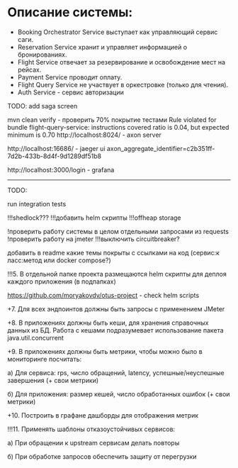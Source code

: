 # Описание системы:

* Booking Orchestrator Service выступает как управляющий сервис саги.
* Reservation Service хранит и управляет информацией о бронированиях.
* Flight Service отвечает за резервирование и освобождение мест на рейсах.
* Payment Service проводит оплату.
* Flight Query Service не участвует в оркестровке (только для чтения).
* Auth Service - сервис авторизации

TODO: add saga screen

mvn clean verify - проверить 70% покрытие тестами
Rule violated for bundle flight-query-service: instructions covered ratio is 0.04, but expected minimum is 0.70
http://localhost:8024/ - axon server

http://localhost:16686/ - jaeger ui
axon_aggregate_identifier=c2b351ff-7d2b-433b-8d4f-9d1289df51b8

http://localhost:3000/login - grafana

----------------------------------------------------

TODO:

run integration tests

!!!shedlock???
!!!добавить helm скрипты
!!!offheap storage

!проверить работу системы в целом отдельными запросами из requests
!проверить работу на jmeter
!!!выключить circuitbreaker?

добавить в readme какие темы покрыты с ссылками на код (сервис:к
ласс:метод или docker compose?)

!!!5. В отдельной папке проекта размещаются helm скрипты для деплоя каждого приложения (в подпапках)

https://github.com/moryakovdv/otus-project - check helm scripts

+7. Для всех эндпоинтов должны быть запросы с применением JMeter

+8. В приложениях должны быть кеши, для хранения справочных данных из БД. Работа с кешами подразумевает использование пакета java.util.concurrent

+9. В приложениях должны быть метрики, чтобы можно было в мониторинге посчитать:

а) Для сервиса: rps, число обращений, latency, успешные/неуспешные завершения (+ свои метрики)

б) Для приложения: размер кешей, число обработанных ошибок (+ свои метрики)

+10. Построить в графане дашборды для отображения метрик

!!!11. Применять шаблоны отказоустойчивых сервисов:

а) При обращении к upstream сервисам делать повторы

б) При обработке запросов обеспечить защиту от перегрузки


